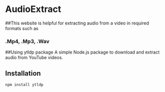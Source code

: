 # AudioExtract

##This website is helpful for extracting audio from a video in required formats such as
### .Mp4, .Mp3, .Wav
##Using ytldp package
A simple Node.js package to download and extract audio from YouTube videos.

## Installation
```bash
npm install ytldp
